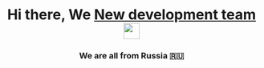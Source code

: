 
<h1 align="center">Hi there, We <a href="" target="_blank">New development team</a> 
<img src="https://github.com/blackcater/blackcater/raw/main/images/Hi.gif" height="32"/></h1>
<h3 align="center">We are all from Russia 🇷🇺</h3>
